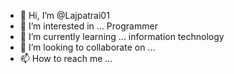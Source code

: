 - 👋 Hi, I’m @Lajpatrai01
- 👀 I’m interested in ... Programmer 
- 🌱 I’m currently learning ... information technology 
- 💞️ I’m looking to collaborate on ...
- 📫 How to reach me ...

<!---
Lajpatrai01/Lajpatrai01 is a ✨ special ✨ repository because its `README.md` (this file) appears on your GitHub profile.
You can click the Preview link to take a look at your changes.
--->
